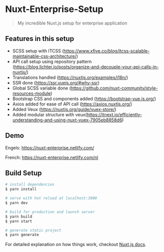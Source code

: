 # Nuxt-Enterprise-Setup

> My incredible Nuxt.js setup for enterprise application

## Features in this setup

- SCSS setup with ITCSS (https://www.xfive.co/blog/itcss-scalable-maintainable-css-architecture/)
- API call setup using repository pattern (https://blog.lichter.io/posts/organize-and-decouple-your-api-calls-in-nuxtjs/)
- Translations handled (https://nuxtjs.org/examples/i18n/)
- SSR done (https://ssr.vuejs.org/#why-ssr)
- Global SCSS variable done (https://github.com/nuxt-community/style-resources-module)
- Bootstrap CSS and components added (https://bootstrap-vue.js.org/)
- Axios added for ease of API call (https://axios.nuxtjs.org/)
- Added Veux (https://nuxtjs.org/guide/vuex-store/)
- Added modular structure with veux(https://itnext.io/efficiently-understanding-and-using-nuxt-vuex-7905eb8858d6)

## Demo

Engels: https://nuxt-enterprise.netlify.com/

French: https://nuxt-enterprise.netlify.com/nl

## Build Setup

```bash
# install dependencies
$ yarn install

# serve with hot reload at localhost:3000
$ yarn dev

# build for production and launch server
$ yarn build
$ yarn start

# generate static project
$ yarn generate
```

For detailed explanation on how things work, checkout [Nuxt.js docs](https://nuxtjs.org).
